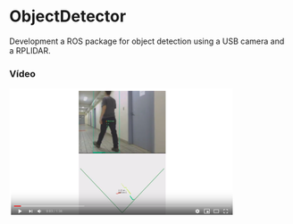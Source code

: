 # ObjectDetector
Development a ROS package for object detection using a USB camera and a RPLIDAR.
### Vídeo
[![Link to my YouTube video!](https://raw.githubusercontent.com/WanderScheidegger/ObjectDetector/master/vid.png)](https://youtu.be/hIpiGwvBnHA)
